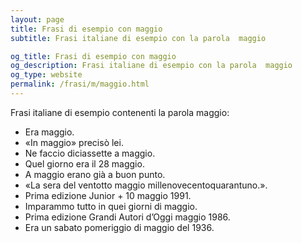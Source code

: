 ```yaml
---
layout: page
title: Frasi di esempio con maggio 
subtitle: Frasi italiane di esempio con la parola  maggio

og_title: Frasi di esempio con maggio 
og_description: Frasi italiane di esempio con la parola  maggio
og_type: website
permalink: /frasi/m/maggio.html
---
```


Frasi italiane di esempio contenenti la parola maggio:


- Era maggio.
- «In maggio» precisò lei.
- Ne faccio diciassette a maggio.
- Quel giorno era il 28 maggio.
- A maggio erano già a buon punto.
- «La sera del ventotto maggio millenovecentoquarantuno.».
- Prima edizione Junior + 10 maggio 1991.
- Imparammo tutto in quei giorni di maggio.
- Prima edizione Grandi Autori d’Oggi maggio 1986.
- Era un sabato pomeriggio di maggio del 1936.
